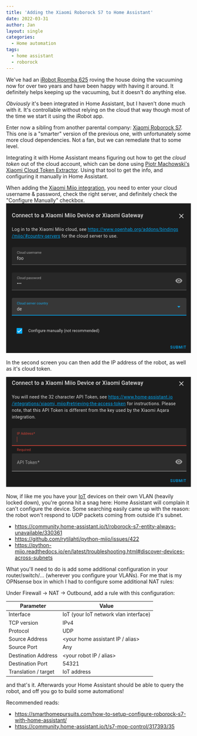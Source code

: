```yaml
---
title: 'Adding the Xiaomi Roborock S7 to Home Assistant'
date: 2022-03-31
author: Jan
layout: single
categories:
  - Home automation
tags:
  - home assistant
  - roborock
---
```


We've had an [iRobot Roomba 625](https://store.irobot.com/default/roomba-vacuuming-robot-vacuum-irobot-roomba-675/R675020.html) roving the house doing the vacuuming now for over two years and have been happy with having it around.  It definitely helps keeping up the vacuuming, but it doesn't do anything else.

*Obviously* it's been integrated in Home Assistant, but I haven't done much with it. It's controllable without relying on the cloud that way though most of the time we start it using the iRobot app.

Enter now a sibling from another parental company: [Xiaomi Roborock S7](https://global.roborock.com/pages/roborock-s7). This one is a "smarter" version of the previous one, with unfortunately some more cloud dependencies. Not a fan, but we can remediate that to some level.

Integrating it with Home Assistant means figuring out how to get the *cloud token* out of the cloud account, which can be done using [Piotr Machowski's Xiaomi Cloud Token Extractor](https://github.com/PiotrMachowski/Xiaomi-cloud-tokens-extractor). Using that tool to get the info, and configuring it manually in Home Assistant.

When adding the [Xiaomi Miio integration](https://www.home-assistant.io/integrations/xiaomi_miio/), you need to enter your cloud username & password, check the right server, and definitely check the "Configure Manually" checkbox.
![Xiaomi Mii Integration](/assets/images/2022/03/hass-xiaomi-integration.png)

In the second screen you can then add the IP address of the robot, as well as it's cloud token.

![Xiaomi Mii Integration](/assets/images/2022/03/hass-xiaomi-integration-advanced.png)

Now, if like me you have your [IoT](https://en.wikipedia.org/wiki/Internet_of_things) devices on their own VLAN (heavily locked down), you're gonna hit a snag here: Home Assistant will complain it can't configure the device. Some searching easily came up with the reason: the robot won't respond to UDP packets coming from outside it's subnet. 

* https://community.home-assistant.io/t/roborock-s7-entity-always-unavailable/330361
* https://github.com/rytilahti/python-miio/issues/422
* https://python-miio.readthedocs.io/en/latest/troubleshooting.html#discover-devices-across-subnets

What you'll need to do is add some additional configuration in your router/switch/... (wherever you configure your VLANs). For me that is my OPNsense box in which I had to configure some additional NAT rules:

Under Firewall &rightarrow; NAT &rightarrow; Outbound, add a rule with this configuration:

| Parameter | Value |
------|-------
| Interface | IoT (your IoT network vlan interface) | 
| TCP version | IPv4 |
| Protocol | UDP |
| Source Address | <your home assistant IP / alias> |
| Source Port | Any |
| Destination Address | <your robot IP / alias> |
| Destination Port | 54321 |
| Translation / target | IoT address |

and that's it. Afterwards your Home Assistant should be able to query the robot, and off you go to build some automations!

Recommended reads:
* https://smarthomepursuits.com/how-to-setup-configure-roborock-s7-with-home-assistant/
* https://community.home-assistant.io/t/s7-mop-control/317393/35